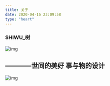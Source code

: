 ```yaml
---
title: 关于
date: 2020-04-16 23:09:58
type: "heart"
---
```

###  SHIWU_树


![img](https://i.loli.net/2020/05/05/Z8RSqujmhwdocyN.jpg)

##  ————世间的美好 事与物的设计


![img](https://i.loli.net/2020/05/05/Z8RSqujmhwdocyN.jpg)
